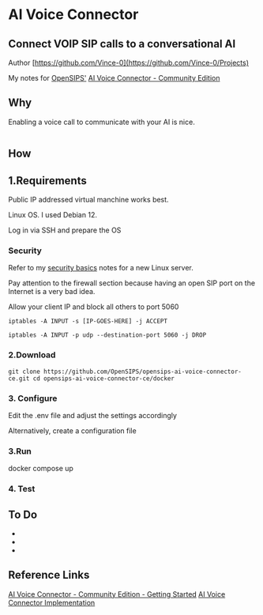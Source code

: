 # AI Voice Connector
## Connect VOIP SIP calls to a conversational AI

Author [https://github.com/Vince-0](https://github.com/Vince-0/Projects)

My notes for [OpenSIPS'](https://opensips.org/) [AI Voice Connector - Community Edition](https://github.com/OpenSIPS/opensips-ai-voice-connector-ce)

## Why
Enabling a voice call to communicate with your AI is nice.

<p align="center">
<img src="" />
</p>

## How

## 1.Requirements
Public IP addressed virtual manchine works best.

Linux OS. I used Debian 12.

Log in via SSH and prepare the OS

### Security
Refer to my [security basics](https://github.com/Vince-0/Security-Basics) notes for a new Linux server.

Pay attention to the firewall section because having an open SIP port on the Internet is a very bad idea.

Allow your client IP and block all others to port 5060

`iptables -A INPUT -s [IP-GOES-HERE] -j ACCEPT`

`iptables -A INPUT -p udp --destination-port 5060 -j DROP`



### 2.Download

`git clone https://github.com/OpenSIPS/opensips-ai-voice-connector-ce.git
cd opensips-ai-voice-connector-ce/docker`

### 3. Configure
Edit the .env file and adjust the settings accordingly

Alternatively, create a configuration file

### 3.Run
docker compose up

### 4. Test


## To Do

-
-
-

## Reference Links
[AI Voice Connector - Community Edition - Getting Started](https://github.com/OpenSIPS/opensips-ai-voice-connector-ce)
[AI Voice Connector Implementation](https://github.com/OpenSIPS/opensips-ai-voice-connector-ce/blob/main/docs/implementation.md)
